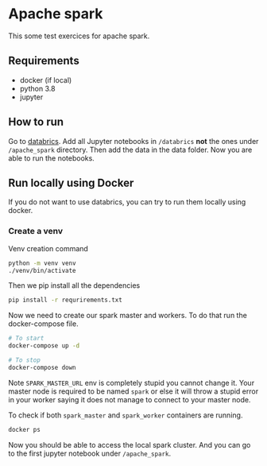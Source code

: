 # Apache spark 

This some test exercices for apache spark.

## Requirements

- docker (if local)
- python 3.8
- jupyter

## How to run

Go to [databrics](https://community.cloud.databricks.com/). Add all
Jupyter notebooks in `/databrics` **not** the ones under `/apache_spark` directory. 
Then add the data in the data folder. Now you are able to run the notebooks.

## Run locally using Docker

If you do not want to use databrics, you can try to run them locally 
using docker.

### Create a venv

Venv creation command

```sh
python -m venv venv
./venv/bin/activate
```

Then we pip install all the dependencies

```sh
pip install -r requrirements.txt
```

Now we need to create our spark master and workers.
To do that run the docker-compose file.

```sh
# To start
docker-compose up -d
```

```sh
# To stop
docker-compose down
```

Note `SPARK_MASTER_URL` env is completely stupid
you cannot change it. Your master node is required to 
be named `spark` or else it will throw a stupid 
error in your worker saying it does not manage to 
connect to your master node. 


To check if both `spark_master` and `spark_worker` 
containers are running.

```sh
docker ps
```

Now you should be able to access the local spark cluster. And you can
go to the first jupyter notebook under `/apache_spark`. 
